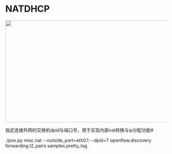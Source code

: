 # NATDHCP

<img src="http://img.blog.csdn.net/20161101095806583" width="520" height="320" />

指定连接外网的交换机dpid与端口号，用于实现内部nat转换与ip分配功能# 

./pox.py  misc.nat --outside_port=eth0.1 --dpid=7 openflow.discovery forwarding.l2_pairs samples.pretty_log



